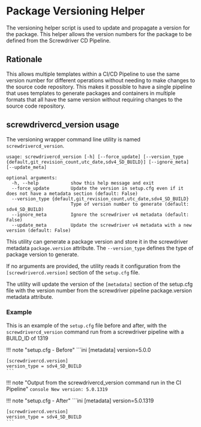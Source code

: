 # Package Versioning Helper

The versioning helper script is used to update and propagate a version for the package.   This helper allows the
version numbers for the package to be defined from the Screwdriver CD Pipeline.  

## Rationale

This allows multiple templates within a CI/CD Pipeline to use the same version number for different operations without
needing to make changes to the source code repository.  This makes it possible to have a single pipeline that uses
templates to generate packages and containers in multiple formats that all have the same version without requiring 
changes to the source code repository.

## screwdrivercd_version usage

The versioning wrapper command line utility is named `screwdrivercd_version`.

    usage: screwdrivercd_version [-h] [--force_update] [--version_type {default,git_revision_count,utc_date,sdv4_SD_BUILD}] [--ignore_meta] [--update_meta]
    
    optional arguments:
      -h, --help            show this help message and exit
      --force_update        Update the version in setup.cfg even if it does not have a metadata section (default: False)
      --version_type {default,git_revision_count,utc_date,sdv4_SD_BUILD}
                            Type of version number to generate (default: sdv4_SD_BUILD)
      --ignore_meta         Ignore the screwdriver v4 metadata (default: False)
      --update_meta         Update the screwdriver v4 metadata with a new version (default: False)

This utility can generate a package version and store it in the screwdriver metadata `package.version` attribute.  The
`--version_type` defines the type of package version to generate.

If no arguments are provided, the utility reads it configuration from the `[screwdrivercd.version]` section of the `setup.cfg` file.

The utility will update the version of the `[metadata]` section of the setup.cfg file with the version number from
the screwdriver pipeline package.version metadata attribute. 

### Example

This is an example of the `setup.cfg` file before and after, with the `screwdrivercd_version` command run from a
screwdriver pipeline with a BUILD_ID of 1319


!!! note "setup.cfg - Before"
    ```ini
    [metadata]
    version=5.0.0
    
    [screwdrivercd.version]
    version_type = sdv4_SD_BUILD
    ```

!!! note "Output from the screwdrivercd_version command run in the CI Pipeline"
    ```console
    New version: 5.0.1319
    ```

!!! note "setup.cfg - After"
    ```ini
    [metadata]
    version=5.0.1319
    
    [screwdrivercd.version]
    version_type = sdv4_SD_BUILD
    ```
